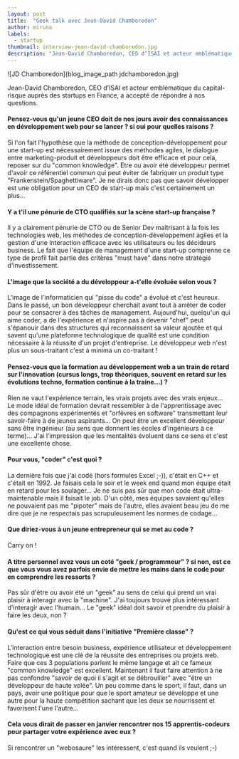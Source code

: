 ```yaml
---
layout: post
title:  "Geek talk avec Jean-David Chamboredon"
author: miruna
labels:
  - startup
thumbnail: interview-jean-david-chamboredon.jpg
description: "Jean-David Chamboredon, CEO d’ISAI et acteur emblématique du capital-risque auprès des startups en France, a accepté de répondre à nos questions."
---
```


![JD Chamboredon](blog_image_path jdchamboredon.jpg)

Jean-David Chamboredon, CEO d’ISAI et acteur emblématique du capital-risque auprès des startups en France, a accepté de répondre à nos questions.

#### Pensez-vous qu'un jeune CEO doit de nos jours avoir des connaissances en développement web pour se lancer ? si oui pour quelles raisons ?

Si l'on fait l'hypothèse que la méthode de conception-développement pour une start-up est nécessairement issue des méthodes agiles, le dialogue entre marketing-produit et développeurs doit être efficace et pour cela, reposer sur du "common knowledge". Etre ou avoir été développeur permet d'avoir ce référentiel commun qui peut éviter de fabriquer un produit type "Frankenstein/Spaghettiware". Je ne dirais donc pas que savoir développer est une obligation pour un CEO de start-up mais c'est certainement un plus...

#### Y a t'il une pénurie de CTO qualifiés sur la scène start-up française ?
Il y a clairement pénurie de CTO ou de Senior Dev maîtrisant à la fois les technologies web, les méthodes de conception-développement agiles et la gestion d'une interaction efficace avec les utilisateurs ou les décideurs business. Le fait que l'équipe de management d'une start-up comprenne ce type de profil fait partie des critères "must have" dans notre stratégie d'investissement.</p>

#### L'image que la société a du développeur a-t'elle évoluée selon vous ?
L'image de l'informaticien qui "pisse du code" a évolué et c'est heureux. Dans le passé, un bon développeur cherchait avant tout à arrêter de coder pour se consacrer à des tâches de management. Aujourd'hui, quelqu'un qui aime coder, a de l'expérience et n'aspire pas à devenir "chef" peut s'épanouir dans des structures qui reconnaissent sa valeur ajoutée et qui savent qu'une plateforme technologique de qualité est une condition nécessaire à la réussite d'un projet d'entreprise. Le développeur web n'est plus un sous-traitant c'est à minima un co-traitant !</p>

#### Pensez-vous que la formation au développement web a un train de retard sur l'innovation (cursus longs, trop théoriques, souvent en retard sur les évolutions techno, formation continue à la traine...) ?
Rien ne vaut l'expérience terrain, les vrais projets avec des vrais enjeux... Le mode idéal de formation devrait ressembler à de l'apprentissage avec des compagnons expérimentés et "orfèvres en software" transmettant leur savoir-faire à de jeunes aspirants... On peut être un excellent développeur sans être ingénieur (au sens que donnent les écoles d'ingénieurs à ce terme)... J'ai l'impression que les mentalités évoluent dans ce sens et c'est une excellente chose.</p>

#### Pour vous, "coder" c'est quoi ?
La dernière fois que j'ai codé (hors formules Excel ;-)), c'était en C++ et c'était en 1992. Je faisais cela le soir et le week end quand mon équipe était en retard pour les soulager... Je ne suis pas sûr que mon code était ultra-maintenable mais il faisait le job. D'un côté, mes équipes savaient qu'elles ne pouvaient pas me "pipoter" mais de l'autre, elles avaient beau jeu de me dire que je ne respectais pas scrupuleusement les normes de codage... </p>

#### Que diriez-vous à un jeune entrepreneur qui se met au code ?
Carry on !</p>

#### A titre personnel avez vous un coté "geek / programmeur" ? si non, est ce que vous vous avez parfois envie de mettre les mains dans le code pour en comprendre les ressorts ?
Pas sûr d'être ou avoir été un "geek" au sens de celui qui prend un vrai plaisir à interagir avec la "machine". J'ai toujours trouvé plus intéressant d'interagir avec l'humain... Le "geek" idéal doit savoir et prendre du plaisir à faire les deux, non ?</p>


#### Qu'est ce qui vous séduit dans l'initiative "Première classe" ?
L'interaction entre besoin business, expérience utilisateur et développement technologique est une clé de la réussite des entreprises ou projets web. Faire que ces 3 populations parlent le même langage et ait ce fameux "common knowledge" est excellent. Maintenant il faut faire attention à ne pas confondre "savoir de quoi il s'agit et se débrouiller" avec "être un développeur de haute volée". Un peu comme dans le sport, il faut, dans un pays, avoir une politique pour que le sport amateur se développe et une autre pour la haute compétition sachant que les deux se nourrissent et favorisent l'une l'autre...</p>


#### Cela vous dirait de passer en janvier rencontrer nos 15 apprentis-codeurs pour partager votre expérience avec eux ?
Si rencontrer un "webosaure" les intéressent, c'est quand ils veulent ;-)</p>




